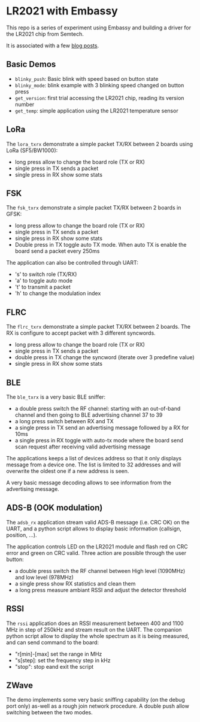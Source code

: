 # LR2021 with Embassy

This repo is a series of experiment using Embassy and building a driver for the LR2021 chip from Semtech.

It is associated with a few [blog posts](https://theclams.github.io/).

## Basic Demos
 - `blinky_push`: Basic blink with speed based on button state
 - `blinky_mode`: blink example with 3 blinking speed changed on button press
 - `get_version`: first trial accessing the LR2021 chip, reading its version number
 - `get_temp`: simple application using the LR2021 temperature sensor

## LoRa

The `lora_txrx` demonstrate a simple packet TX/RX between 2 boards using LoRa (SF5/BW1000):
 * long press allow to change the board role (TX or RX)
 * single press in TX sends a packet
 * single press in RX show some stats

## FSK

The `fsk_txrx` demonstrate a simple packet TX/RX between 2 boards in GFSK:
 * long press allow to change the board role (TX or RX)
 * single press in TX sends a packet
 * single press in RX show some stats
 * Double press in TX toggle auto TX mode. When auto TX is enable the board send a packet every 250ms

The application can also be controlled through UART:
 * 's' to switch role (TX/RX)
 * 'a' to toggle auto mode
 * 't' to transmit a packet
 * 'h' to change the modulation index

## FLRC

The `flrc_txrx` demonstrate a simple packet TX/RX between 2 boards. The RX is configure to accept packet with 3 different syncwords.
 * long press allow to change the board role (TX or RX)
 * single press in TX sends a packet
 * double press in TX change the syncword (iterate over 3 predefine value)
 * single press in RX show some stats

## BLE

The `ble_txrx` is a very basic BLE sniffer:
 - a double press switch the RF channel: starting with an out-of-band channel and then going to BLE advertising channel 37 to 39
 - a long press switch between RX and TX
 - a single press in TX send an advertising message followed by a RX for 10ms
 - a single press in RX toggle with auto-tx mode where the board send scan request after receiving valid advertising message

The applications keeps a list of devices address so that it only displays message from a device one.
The list is limited to 32 addresses and will overwrite the oldest one if a new address is seen.

A very basic message decoding allows to see information from the advertising message.

## ADS-B (OOK modulation)
The `adsb_rx` application stream valid ADS-B message (i.e. CRC OK) on the UART, and a python script allows to display basic information (callsign, position, ...).

The application controls LED on the LR2021 module and flash red on CRC error and green on CRC valid.
Three action are possible through the user button:
 - a double press switch the RF channel between High level (1090MHz) and low level (978MHz)
 - a single press show RX statistics and clean them
 - a long press measure ambiant RSSI and adjust the detector threshold

## RSSI
The `rssi` application does an RSSI measurement between 400 and 1100 MHz in step of 250kHz and stream result on the UART.
The companion python script allow to display the whole spectrum as it is being measured, and can send command to the board:
 - "r[min]-[max] set the range in MHz
 - "s[step]: set the frequency step in kHz
 - "stop": stop eand exit the script

## ZWave
The demo implements some very basic sniffing capability (on the debug port only) as-well as a rough join network procedure.
A double push allow switching between the two modes.
